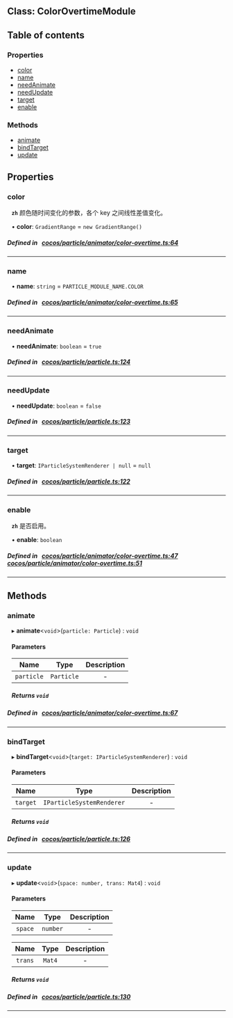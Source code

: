 
## Class: ColorOvertimeModule












<div class="table-of-content">
<h2>Table of contents</h2>


### Properties

- [ color](#color)
- [ name](#name)
- [ needAnimate](#needAnimate)
- [ needUpdate](#needUpdate)
- [ target](#target)
- [ enable](#enable)

### Methods

- [ animate](#animate)
- [ bindTarget](#bindTarget)
- [ update](#update)
</div>

## Properties


### color
<div style="margin-left: 10px;">




**`zh`** 颜色随时间变化的参数，各个 key 之间线性差值变化。





•  **color**:
`GradientRange`  = `new GradientRange()`
</div>

##### Defined in &nbsp;   [cocos/particle/animator/color-overtime.ts:64](https://github.com/cocos-creator/engine/blob/c7bf6b8a9/cocos/particle/animator/color-overtime.ts#L64)&nbsp;


___


### name
<div style="margin-left: 10px;">




•  **name**:
`string`  = `PARTICLE_MODULE_NAME.COLOR`
</div>

##### Defined in &nbsp;   [cocos/particle/animator/color-overtime.ts:65](https://github.com/cocos-creator/engine/blob/c7bf6b8a9/cocos/particle/animator/color-overtime.ts#L65)&nbsp;


___


### needAnimate
<div style="margin-left: 10px;">




•  **needAnimate**:
`boolean`  = `true`
</div>

##### Defined in &nbsp;   [cocos/particle/particle.ts:124](https://github.com/cocos-creator/engine/blob/c7bf6b8a9/cocos/particle/particle.ts#L124)&nbsp;


___


### needUpdate
<div style="margin-left: 10px;">




•  **needUpdate**:
`boolean`  = `false`
</div>

##### Defined in &nbsp;   [cocos/particle/particle.ts:123](https://github.com/cocos-creator/engine/blob/c7bf6b8a9/cocos/particle/particle.ts#L123)&nbsp;


___


### target
<div style="margin-left: 10px;">




•  **target**:
`IParticleSystemRenderer | null`  = `null`
</div>

##### Defined in &nbsp;   [cocos/particle/particle.ts:122](https://github.com/cocos-creator/engine/blob/c7bf6b8a9/cocos/particle/particle.ts#L122)&nbsp;


___


### enable
<div style="margin-left: 10px;">




**`zh`** 是否启用。





•  **enable**:
 ``boolean`` 
</div>

##### Defined in &nbsp;   [cocos/particle/animator/color-overtime.ts:47](https://github.com/cocos-creator/engine/blob/c7bf6b8a9/cocos/particle/animator/color-overtime.ts#L47)&nbsp;   [cocos/particle/animator/color-overtime.ts:51](https://github.com/cocos-creator/engine/blob/c7bf6b8a9/cocos/particle/animator/color-overtime.ts#L51)&nbsp;


___

<!---->
## Methods

### animate
<div style="margin-left: 10px;">

▸   **animate**<`void`\>(`particle: Particle`) : `void`




<!---->
<!--    #### Returns `void` -->
<!---->

#### Parameters

| Name | Type | Description |
| :------: | :------: | :------: |
| `particle` | `Particle` | - |



##### Returns `void`




</div>

##### Defined in &nbsp;   [cocos/particle/animator/color-overtime.ts:67](https://github.com/cocos-creator/engine/blob/c7bf6b8a9/cocos/particle/animator/color-overtime.ts#L67)&nbsp;
___
### bindTarget
<div style="margin-left: 10px;">

▸   **bindTarget**<`void`\>(`target: IParticleSystemRenderer`) : `void`




<!---->
<!--    #### Returns `void` -->
<!---->

#### Parameters

| Name | Type | Description |
| :------: | :------: | :------: |
| `target` | `IParticleSystemRenderer` | - |



##### Returns `void`




</div>

##### Defined in &nbsp;   [cocos/particle/particle.ts:126](https://github.com/cocos-creator/engine/blob/c7bf6b8a9/cocos/particle/particle.ts#L126)&nbsp;
___
### update
<div style="margin-left: 10px;">

▸   **update**<`void`\>(`space: number, trans: Mat4`) : `void`




<!---->
<!--    #### Returns `void` -->
<!---->

#### Parameters

| Name | Type | Description |
| :------: | :------: | :------: |
| `space` | `number` | - |

| Name | Type | Description |
| :------: | :------: | :------: |
| `trans` | `Mat4` | - |



##### Returns `void`




</div>

##### Defined in &nbsp;   [cocos/particle/particle.ts:130](https://github.com/cocos-creator/engine/blob/c7bf6b8a9/cocos/particle/particle.ts#L130)&nbsp;
___
<!---->



